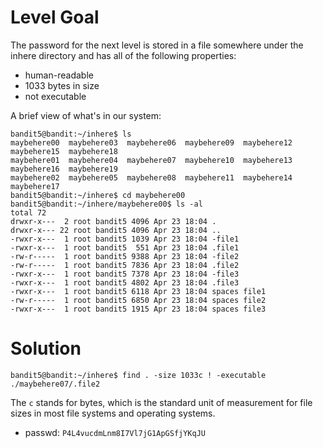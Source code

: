 # Level Goal
The password for the next level is stored in a file somewhere under the inhere directory and has all of the following properties:
- human-readable
- 1033 bytes in size
- not executable

A brief view of what's in our system:
```shell
bandit5@bandit:~/inhere$ ls
maybehere00  maybehere03  maybehere06  maybehere09  maybehere12  maybehere15  maybehere18
maybehere01  maybehere04  maybehere07  maybehere10  maybehere13  maybehere16  maybehere19
maybehere02  maybehere05  maybehere08  maybehere11  maybehere14  maybehere17
bandit5@bandit:~/inhere$ cd maybehere00
bandit5@bandit:~/inhere/maybehere00$ ls -al
total 72
drwxr-x---  2 root bandit5 4096 Apr 23 18:04 .
drwxr-x--- 22 root bandit5 4096 Apr 23 18:04 ..
-rwxr-x---  1 root bandit5 1039 Apr 23 18:04 -file1
-rwxr-x---  1 root bandit5  551 Apr 23 18:04 .file1
-rw-r-----  1 root bandit5 9388 Apr 23 18:04 -file2
-rw-r-----  1 root bandit5 7836 Apr 23 18:04 .file2
-rwxr-x---  1 root bandit5 7378 Apr 23 18:04 -file3
-rwxr-x---  1 root bandit5 4802 Apr 23 18:04 .file3
-rwxr-x---  1 root bandit5 6118 Apr 23 18:04 spaces file1
-rw-r-----  1 root bandit5 6850 Apr 23 18:04 spaces file2
-rwxr-x---  1 root bandit5 1915 Apr 23 18:04 spaces file3
```

# Solution
```shell
bandit5@bandit:~/inhere$ find . -size 1033c ! -executable
./maybehere07/.file2
```
The `c` stands for bytes, which is the standard unit of measurement for file sizes in most file systems and operating systems.

- passwd: `P4L4vucdmLnm8I7Vl7jG1ApGSfjYKqJU`
